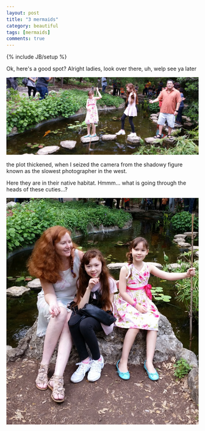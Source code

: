 ```yaml
---
layout: post
title: "3 mermaids"
category: beautiful
tags: [mermaids]
comments: true
---
```

{% include JB/setup %}
  
Ok, here's a good spot?  Alright ladies, look over there, uh, welp see ya later
  
<img src="/images/escape.jpg" width="600"></img>
  
  
the plot thickened, when I seized the camera from the shadowy figure known as the slowest photographer in the west.
  
Here they are in their native habitat.  Hmmm... what is going through the heads of these cuties...?
  
<img src="/images/mermaids.jpg" width="600"></img>
